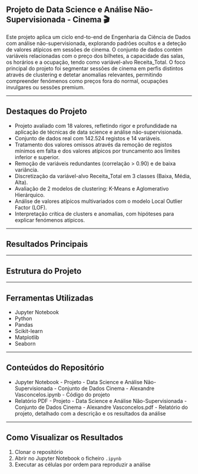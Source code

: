 ## Projeto de Data Science e Análise Não-Supervisionada - Cinema 🎬
Este projeto aplica um ciclo end-to-end de Engenharia da Ciência de Dados com análise não-supervisionada, explorando padrões ocultos e a deteção de valores atípicos em sessões de cinema. O conjunto de dados contém variáveis relacionadas com o preço dos bilhetes, a capacidade das salas, os horários e a ocupação, tendo como variável-alvo Receita_Total. O foco principal do projeto foi segmentar sessões de cinema em perfis distintos através de clustering e detetar anomalias relevantes, permitindo compreender fenómenos como preços fora do normal, ocupações invulgares ou sessões premium.
________________________________________

## Destaques do Projeto
- Projeto avaliado com 18 valores, refletindo rigor e profundidade na aplicação de técnicas de data science e análise não-supervisionada.
- Conjunto de dados real com 142.524 registos e 14 variáveis.
- Tratamento dos valores omissos através da remoção de registos mínimos em falta e dos valores atípicos por truncamento aos limites inferior e superior.
- Remoção de variáveis redundantes (correlação > 0.90) e de baixa variância.
- Discretização da variável-alvo Receita_Total em 3 classes (Baixa, Média, Alta).
- Avaliação de 2 modelos de clustering: K-Means e Aglomerativo Hierárquico.
- Análise de valores atípicos multivariados com o modelo Local Outlier Factor (LOF).
- Interpretação crítica de clusters e anomalias, com hipóteses para explicar fenómenos atípicos.
________________________________________

## Resultados Principais

________________________________________

## Estrutura do Projeto

________________________________________

## Ferramentas Utilizadas
- Jupyter Notebook
- Python
- Pandas
- Scikit-learn
- Matplotlib
- Seaborn
________________________________________

## Conteúdos do Repositório
- Jupyter Notebook - Projeto - Data Science e Análise Não-Supervisionada - Conjunto de Dados Cinema - Alexandre Vasconcelos.ipynb - Código do projeto
- Relatório PDF - Projeto - Data Science e Análise Não-Supervisionada - Conjunto de Dados Cinema - Alexandre Vasconcelos.pdf - Relatório do projeto, detalhado com a descrição e os resultados da análise
________________________________________

## Como Visualizar os Resultados
1. Clonar o repositório
2. Abrir no Jupyter Notebook o ficheiro `.ipynb`
3. Executar as células por ordem para reproduzir a análise
